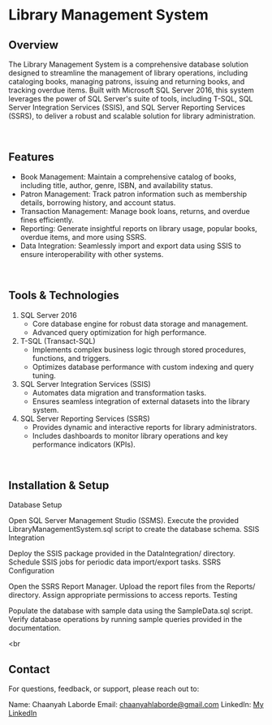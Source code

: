 # Library Management System

## Overview
The Library Management System is a comprehensive database solution designed to streamline the management of library operations, including cataloging books, managing patrons, issuing and returning books, and tracking overdue items. Built with Microsoft SQL Server 2016, this system leverages the power of SQL Server's suite of tools, including T-SQL, SQL Server Integration Services (SSIS), and SQL Server Reporting Services (SSRS), to deliver a robust and scalable solution for library administration.

<br>

## Features
- Book Management: Maintain a comprehensive catalog of books, including title, author, genre, ISBN, and availability status.
- Patron Management: Track patron information such as membership details, borrowing history, and account status.
- Transaction Management: Manage book loans, returns, and overdue fines efficiently.
- Reporting: Generate insightful reports on library usage, popular books, overdue items, and more using SSRS.
- Data Integration: Seamlessly import and export data using SSIS to ensure interoperability with other systems.

<br>

## Tools & Technologies
1. SQL Server 2016
    - Core database engine for robust data storage and management.
    - Advanced query optimization for high performance.
2. T-SQL (Transact-SQL)
    - Implements complex business logic through stored procedures, functions, and triggers.
    - Optimizes database performance with custom indexing and query tuning.
3. SQL Server Integration Services (SSIS)
    - Automates data migration and transformation tasks.
    - Ensures seamless integration of external datasets into the library system.
4. SQL Server Reporting Services (SSRS)
    - Provides dynamic and interactive reports for library administrators.
    - Includes dashboards to monitor library operations and key performance indicators (KPIs).

<br>

## Installation & Setup
Database Setup

Open SQL Server Management Studio (SSMS).
Execute the provided LibraryManagementSystem.sql script to create the database schema.
SSIS Integration

Deploy the SSIS package provided in the DataIntegration/ directory.
Schedule SSIS jobs for periodic data import/export tasks.
SSRS Configuration

Open the SSRS Report Manager.
Upload the report files from the Reports/ directory.
Assign appropriate permissions to access reports.
Testing

Populate the database with sample data using the SampleData.sql script.
Verify database operations by running sample queries provided in the documentation.

<br

## Contact
For questions, feedback, or support, please reach out to:

Name: Chaanyah Laborde
Email: chaanyahlaborde@gmail.com
LinkedIn: [My LinkedIn](https://www.linkedin.com/in/claborde/)
